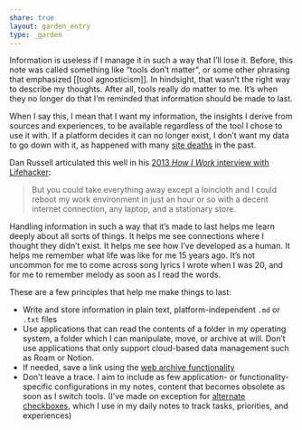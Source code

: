 ```yaml
---
share: true
layout: garden_entry
type: _garden
---
```

Information is useless if I manage it in such a way that I’ll lose it. Before, this note was called something like “tools don’t matter”, or some other phrasing that emphasized [[tool agnosticism]]. In hindsight, that wasn’t the right way to describe my thoughts. After all, tools really *do* matter to me. It’s when they no longer do that I’m reminded that information should be made to last. 

When I say this, I mean that I want my information, the insights I derive from sources and experiences, to be available regardless of the tool I chose to use it with. If a platform decides it can no longer exist, I don’t want my data to go down with it, as happened with many [site deaths](https://indieweb.org/site-deaths) in the past. 

Dan Russell articulated this well in his [2013 *How I Work* interview with Lifehacker](https://lifehacker.com/im-dan-russell-google-research-scientist-and-this-is-1450690468):

> But you could take everything away except a loincloth and I could reboot my work environment in just an hour or so with a decent internet connection, any laptop, and a stationary store.

Handling information in such a way that it’s made to last helps me learn deeply about all sorts of things. It helps me see connections where I thought they didn’t exist. It helps me see how I’ve developed as a human. It helps me remember what life was like for me 15 years ago. It’s not uncommon for me to come across song lyrics I wrote when I was 20, and for me to remember melody as soon as I read the words. 

These are a few principles that help me make things to last:
- Write and store information in plain text, platform-independent `.md` or `.txt` files 
- Use applications that can read the contents of a folder in my operating system, a folder which I can manipulate, move, or archive at will. Don’t use applications that only support cloud-based data management such as Roam or Notion.
- If needed, save a link using the [web archive functionality](https://help.archive.org/help/save-pages-in-the-wayback-machine/#:~:text=Go%20to%20a%20page%20you,give%20you%20a%20permanent%20URL.)
-  Don’t leave a trace. I aim to include as few application- or functionality-specific configurations in my notes, content that becomes obsolete as soon as I switch tools. (I’ve made on exception for [alternate checkboxes](https://github.com/kepano/obsidian-minimal#alternate-checkboxes), which I use in my daily notes to track tasks, priorities, and experiences)